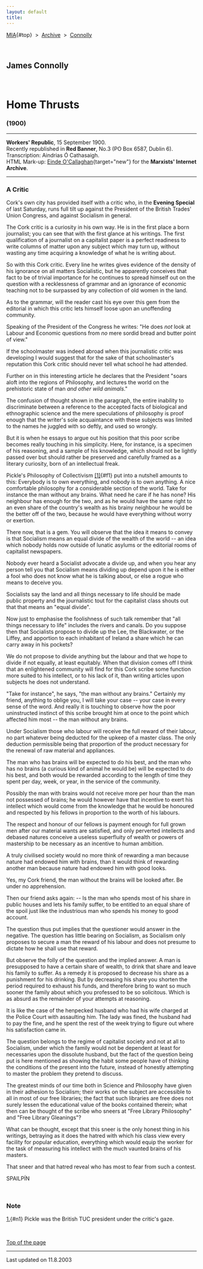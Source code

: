 ```yaml
---
layout: default
title: 
---
```

[MIA](../../../../index.htm){#top}  \> 
[Archive](../../../index.htm)  \>  [Connolly](../../index.htm)

 

## James Connolly

 

# Home Thrusts

### (1900)

------------------------------------------------------------------------

**Workers' Republic**, 15 September 1900.\
Recently republished in **Red Banner**, No.3 (PO Box 6587, Dublin 6).\
Transcription: Aindrias Ó Cathasaigh.\
HTML Mark-up: [Einde
O'Callaghan](../../../../admin/volunteers/biographies/eocallaghan.htm){target="new"}
for the **Marxists' Internet Archive**.

------------------------------------------------------------------------

### A Critic

Cork's own city has provided itself with a critic who, in the **Evening
Special** of last Saturday, runs full tilt up against the President of
the British Trades' Union Congress, and against Socialism in general.

The Cork critic is a curiosity in his own way. He is in the first place
a born journalist; you can see that with the first glance at his
writings. The first qualification of a journalist on a capitalist paper
is a perfect readiness to write columns of matter upon any subject which
may turn up, without wasting any time acquiring a knowledge of what he
is writing about.

So with this Cork critic. Every line he writes gives evidence of the
density of his ignorance on all matters Socialistic, but he apparently
conceives that fact to be of trivial importance for he continues to
spread himself out on the question with a recklessness of grammar and an
ignorance of economic teaching not to be surpassed by any collection of
old women in the land.

As to the grammar, will the reader cast his eye over this gem from the
editorial in which this critic lets himself loose upon an unoffending
community.

Speaking of the President of the Congress he writes: "He does *not* look
at Labour and Economic questions from *no* mere sordid bread and butter
point of view."

If the schoolmaster was indeed abroad when this journalistic critic was
developing I would suggest that for the sake of that schoolmaster's
reputation this Cork critic should never tell what school he had
attended.

Further on in this interesting article he declares that the President
"soars aloft into the regions of Philosophy, and lectures the world on
the prehistoric state of man *and other wild animals*."

The confusion of thought shown in the paragraph, the entire inability to
discriminate between a reference to the accepted facts of biological and
ethnographic science and the mere speculations of philosophy is proof
enough that the writer's sole acquaintance with these subjects was
limited to the names he juggled with so deftly, and used so wrongly.

But it is when he essays to argue out his position that this poor scribe
becomes really touching in his simplicity. Here, for instance, is a
specimen of his reasoning, and a sample of his knowledge, which should
not be lightly passed over but should rather be preserved and carefully
framed as a literary curiosity, born of an intellectual freak.

Pickle's Philosophy of Collectivism [\[1\]](#n1){#f1} put into a
nutshell amounts to this: Everybody is to own everything, and nobody is
to own anything. A nice comfortable philosophy for a considerable
section of the world. Take for instance the man without any brains. What
need he care if he has none? His neighbour has enough for the two, and
as he would have the same right to an even share of the country's wealth
as his brainy neighbour he would be the better off of the two, because
he would have everything without worry or exertion.

There now, that is a gem. You will observe that the idea it means to
convey is that Socialism means an equal divide of the wealth of the
world -- an idea which nobody holds now outside of lunatic asylums or
the editorial rooms of capitalist newspapers.

Nobody ever heard a Socialist advocate a divide up, and when you hear
any person tell you that Socialism means dividing up depend upon it he
is either a fool who does not know what he is talking about, or else a
rogue who means to deceive you.

Socialists say the land and all things necessary to life should be made
public property and the journalistic tout for the capitalist class
shouts out that that means an "equal divide".

Now just to emphasise the foolishness of such talk remember that "all
things necessary to life" includes the rivers and canals. Do you suppose
then that Socialists propose to divide up the Lee, the Blackwater, or
the Liffey, and apportion to each inhabitant of Ireland a share which he
can carry away in his pockets?

We do not propose to divide anything but the labour and that we hope to
divide if not equally, at least equitably. When that division comes off
I think that an enlightened community will find for this Cork scribe
some function more suited to his intellect, or to his lack of it, than
writing articles upon subjects he does not understand.

"Take for instance", he says, "the man without any brains." Certainly my
friend, anything to oblige you, I will take your case -- your case in
every sense of the word. And really it is touching to observe how the
poor uninstructed instinct of this scribe brought him at once to the
point which affected him most -- the man without any brains.

Under Socialism those who labour will receive the full reward of their
labour, no part whatever being deducted for the upkeep of a master
class. The only deduction permissible being that proportion of the
product necessary for the renewal of raw material and appliances.

The man who has brains will be expected to do his best, and the man who
has no brains (a curious kind of animal he would be) will be expected to
do his best, and both would be rewarded according to the length of time
they spent per day, week, or year, in the service of the community.

Possibly the man with brains would not receive more per hour than the
man not possessed of brains; he would however have that incentive to
exert his intellect which would come from the knowledge that he would be
honoured and respected by his fellows in proportion to the worth of his
labours.

The respect and honour of our fellows is payment enough for full grown
men after our material wants are satisfied, and only perverted
intellects and debased natures conceive a useless superfluity of wealth
or powers of mastership to be necessary as an incentive to human
ambition.

A truly civilised society would no more think of rewarding a man because
nature had endowed him with brains, than it would think of rewarding
another man because nature had endowed him with good looks.

Yes, my Cork friend, the man without the brains will be looked after. Be
under no apprehension.

Then our friend asks again: -- Is the man who spends most of his share
in public houses and lets his family suffer, to be entitled to an equal
share of the spoil just like the industrious man who spends his money to
good account.

The question thus put implies that the questioner would answer in the
negative. The question has little bearing on Socialism, as Socialism
only proposes to secure a man the reward of his labour and does not
presume to dictate how he shall use that reward.

But observe the folly of the question and the implied answer. A man is
presupposed to have a certain share of wealth, to drink that share and
leave his family to suffer. As a remedy it is proposed to decrease his
share as a punishment for his drinking. But by decreasing his share you
shorten the period required to exhaust his funds, and therefore bring to
want so much sooner the family about which you professed to be so
solicitous. Which is as absurd as the remainder of your attempts at
reasoning.

It is like the case of the henpecked husband who had his wife charged at
the Police Court with assaulting him. The lady was fined, the husband
had to pay the fine, and he spent the rest of the week trying to figure
out where his satisfaction came in.

The question belongs to the regime of capitalist society and not at all
to Socialism, under which the family would not be dependent at least for
necessaries upon the dissolute husband, but the fact of the question
being put is here mentioned as showing the habit some people have of
thinking the conditions of the present into the future, instead of
honestly attempting to master the problem they pretend to discuss.

The greatest minds of our time both in Science and Philosophy have given
in their adhesion to Socialism; their works on the subject are
accessible to all in most of our free libraries; the fact that such
libraries are free does not surely lessen the educational value of the
books contained therein; what then can be thought of the scribe who
sneers at "Free Library Philosophy" and "Free Library Gleanings"?

What can be thought, except that this sneer is the only honest thing in
his writings, betraying as it does the hatred with which his class view
every facility for popular education, everything which would equip the
worker for the task of measuring his intellect with the much vaunted
brains of his masters.

That sneer and that hatred reveal who has most to fear from such a
contest.

SPAILPÍN

 

### Note

[1.](#f1){#n1} Pickle was the British TUC president under the critic's
gaze.

 

[Top of the page](#top)

------------------------------------------------------------------------

Last updated on 11.8.2003
